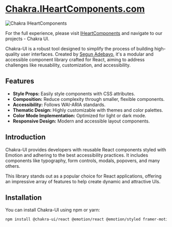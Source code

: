 # [Chakra.IHeartComponents.com](http://chakra.iheartcomponents.com)

![Chakra IHeartComponents](https://iheartcomponents.com/images/components/chakraMain.png)

For the full experience, please visit [IHeartComponents](https://www.iheartcomponents.com) and navigate to our projects - Chakra UI.

Chakra-UI is a robust tool designed to simplify the process of building high-quality user interfaces. Created by [Segun Adebayo](https://github.com/segunadebayo), it's a modular and accessible component library crafted for React, aiming to address challenges like reusability, customization, and accessibility.

## Features

* **Style Props:** Easily style components with CSS attributes.
* **Composition:** Reduce complexity through smaller, flexible components.
* **Accessibility:** Follows WAI-ARIA standards.
* **Thematic Design:** Highly customizable with themes and color palettes.
* **Color Mode Implementation:** Optimized for light or dark mode.
* **Responsive Design:** Modern and accessible layout components.

## Introduction

Chakra-UI provides developers with reusable React components styled with Emotion and adhering to the best accessibility practices. It includes components like typography, form controls, modals, popovers, and many others.

This library stands out as a popular choice for React applications, offering an impressive array of features to help create dynamic and attractive UIs.

## Installation

You can install Chakra-UI using npm or yarn:

```bash
npm install @chakra-ui/react @emotion/react @emotion/styled framer-motion
